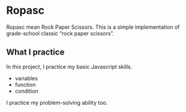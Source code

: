 # Ropasc

Ropasc mean Rock Paper Scissors.
This is a simple implementation of grade-school classic “rock paper scissors”.

## What I practice

In this project, I practice my basic Javascript skills.

- variables
- function
- condition

I practice my problem-solving ability too.
